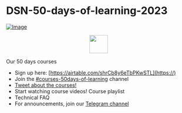 # DSN-50-days-of-learning-2023

[![Image](https://github.com/DataScienceNigeria/DSN-50-days-of-learning-2023/blob/main/images/Screenshot%20(313)3.png?raw=true)](https://)


<p align="center">
  <a href="https://">
    <img src="https://github.com/DataScienceNigeria/DSN-50-days-of-learning-2023/blob/main/images/185755203-17945fd1-6b64-46f2-8377-1011dcb1a444.png?raw=true" height="50" style="max-width: 100%;">
  </a>
</p>

Our 50 days courses
- Sign up here: [https://airtable.com/shrCb8y6eTbPKwSTL](https://)
- Join the [#courses-50days-of-learning](https://) channel
- [Tweet about the courses!](https://twitter.com/intent/tweet?text=Join%20the%2050%20Days%20of%20Learning%20organized%20by%20%40dsn_ai_network%20and%20level%20up%20your%20skills%0A%0ACourses%3A%0AMicrosoft%20Power%20BI%0AMicrosoft%20PowerApps%0AML%20with%20Azure%0AML%20with%20Python%0A%0ADon%27t%20miss%20out%20on%20this%20amazing%20opportunity%21%20Find%20more%20info%20here%3A%20bit.ly%2FDSN_50days%20%2350daysLearning)
- Start watching course videos! Course playlist
- Technical FAQ
- For announcements, join our [Telegram channel](https://t.me/DSN_Courses)








